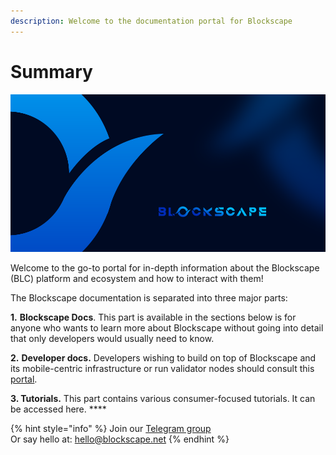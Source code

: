 ```yaml
---
description: Welcome to the documentation portal for Blockscape
---
```


# Summary

![](<.gitbook/assets/docs_1500x500.png>)

Welcome to the go-to portal for in-depth information about the Blockscape (BLC) platform and ecosystem and how to interact with them!

The Blockscape documentation is separated into three major parts:

**1.** **Blockscape Docs**. This part is available in the sections below is for anyone who wants to learn more about Blockscape without going into detail that only developers would usually need to know.

**2.** **Developer docs.** Developers wishing to build on top of Blockscape and its mobile-centric infrastructure or run validator nodes should consult this [portal](https://developers.blockscape.net).&#x20;

**3. Tutorials.** This part contains various consumer-focused tutorials. It can be accessed here. **** &#x20;

{% hint style="info" %}
Join our [Telegram group](https://t.me/)\
Or say hello at: hello@blockscape.net
{% endhint %}
